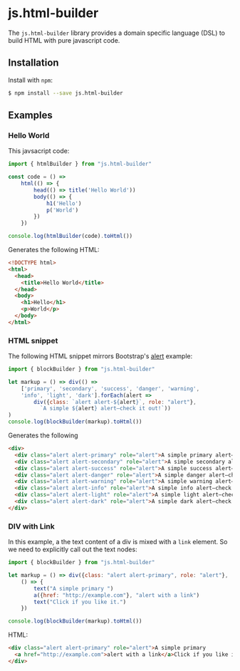 # js.html-builder
The `js.html-builder` library provides a domain specific language (DSL) to build HTML with
pure javascript code.

## Installation
Install with `npm`:

```sh
$ npm install --save js.html-builder
```

## Examples
### Hello World

This javsacript code:

```typescript
import { htmlBuilder } from "js.html-builder"

const code = () =>
    html(() => {
        head(() => title('Hello World'))
        body(() => {
            h1('Hello')
            p('World')
        })
    })

console.log(htmlBuilder(code).toHtml())
```

Generates the following HTML:

```HTML
<!DOCTYPE html>
<html>
  <head>
    <title>Hello World</title>
  </head>
  <body>
    <h1>Hello</h1>
    <p>World</p>
  </body>
</html>
```

### HTML snippet
The following HTML snippet mirrors Bootstrap's [alert](https://getbootstrap.com/docs/4.3/components/alerts/) example:

```javascript
import { blockBuilder } from "js.html-builder"

let markup = () => div(() =>
    ['primary', 'secondary', 'success', 'danger', 'warning',
    'info', 'light', 'dark'].forEach(alert =>
        div({class: `alert alert-${alert}`, role: "alert"},
          `A simple ${alert} alert—check it out!`))
)
console.log(blockBuilder(markup).toHtml())
```

Generates the following
```HTML
<div>
  <div class="alert alert-primary" role="alert">A simple primary alert—check it out!</div>
  <div class="alert alert-secondary" role="alert">A simple secondary alert—check it out!</div>
  <div class="alert alert-success" role="alert">A simple success alert—check it out!</div>
  <div class="alert alert-danger" role="alert">A simple danger alert—check it out!</div>
  <div class="alert alert-warning" role="alert">A simple warning alert—check it out!</div>
  <div class="alert alert-info" role="alert">A simple info alert—check it out!</div>
  <div class="alert alert-light" role="alert">A simple light alert—check it out!</div>
  <div class="alert alert-dark" role="alert">A simple dark alert—check it out!</div>
</div>
```

### DIV with Link
In this example, a the text content of a div is mixed with a `link` element. So we need
to explicitly call out the text nodes:

```javascript
import { blockBuilder } from "js.html-builder"

let markup = () => div({class: "alert alert-primary", role: "alert"},
    () => {
        text("A simple primary ")
        a({href: "http://example.com"}, "alert with a link")
        text("Click if you like it.")
    })

console.log(blockBuilder(markup).toHtml())
```

HTML:
```HTML
<div class="alert alert-primary" role="alert">A simple primary
  <a href="http://example.com">alert with a link</a>Click if you like it.
</div>
```
